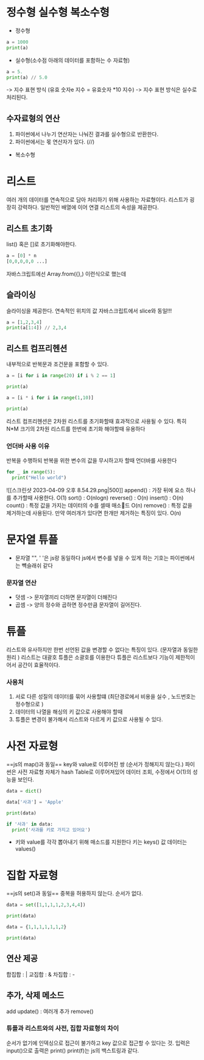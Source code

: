 # 정수형 실수형 복소수형

- 정수형 
```python
a = 1000
print(a)
```
- 실수형(소수점 아래의 데이터를 포함하는 수 자료형)
```python
a = 5.
print(a) // 5.0
```
-> 지수 표현 방식 (유효 숫자e 지수 = 유효숫자 *10 지수)
-> 지수 표현 방식은 실수로 처리된다. 

## 수자료형의 연산
1. 파이썬에서 나누기 연산자는 나눠진 결과를 실수형으로 반환한다.
2. 파이썬에서는 몫 연산자가 있다. (//)


- 복소수형




# 리스트
여러 개의 데이터를 연속적으로 담아 처리하기 위해 사용하는 자료형이다.
리스트가 굉장히 강력하다. 일반적인 배열에 이어 연결 리스트의 속성을 제공한다. 

## 리스트 초기화 
list() 혹은 []로 초기화해야한다. 
```python
a = [0] * n
[0,0,0,0,0 ...]
```
자바스크립트에선 Array.from({},) 이런식으로 했는데 


## 슬라이싱
슬라이싱을 제공한다. 연속적인 위치의 값 
자바스크립트에서 slice와 동일!!!
```python
a = [1,2,3,4]
print(a[1:4]) // 2,3,4
```

## 리스트 컴프리헨션
내부적으로 반복문과 조건문을 포함할 수 있다. 
```python
a = [i for i in range(20) if i % 2 == 1]

print(a)

a = [i * i for i in range(1,10)]

print(a)
```

리스트 컴프리헨션은 2차원 리스트를 초기화할때 효과적으로 사용될 수 있다. 
특히 N*M 크기의 2차원 리스트를 한번에 초기화 해야할때  유용하다 


### 언더바 사용 이유
반복을 수행하되 반복을 위한 변수의 값을 무시하고자 할때 언더바를 사용한다

```python
for _ in range(5):
  print("Hello world")
```
![[스크린샷 2023-04-09 오후 8.54.29.png|500]]
append() : 가장 뒤에 요소 하나를 추가할때 사용한다. O(1)
sort() :  O(nlogn)
reverse() : O(n)
insert() : O(n)
count() : 특정 값을 가지는 데이터의 수를 셀때 매소드 O(n)
remove() : 특정 값을 제거하는데 사용된다. 만약 여러개가 있다면 한개만 제거하는 특징이 있다. O(n)

# 문자열 튜플
- 문자열
"", ' '은 js랑 동일하다 
js에서 변수를 넣을 수 있게 하는 기호는 파이썬에서는 뺵슬래쉬 같다

### 문자열 연산
- 덧셈
-> 문자열끼리 더하면 문자열이 더해진다
- 곱셈
-> 양의 정수와 곱하면 정수만큼 문자열이 길어진다. 


# 튜플
리스트와 유사하지만 한번 선언된 값을 변경할 수 없다는 특징이 있다.  (문자열과 동일한 원리 )
리스트는 대괄호 튜플은 소괄호를 이용한다 
튜플은 리스트보다 기능이 제한적이어서 공간이 효율적이다. 

### 사용처
1. 서로 다른 성질의 데이터를 묶어 사용할떄 (최단경로에서 비용을 실수 , 노드번호는 정수형으로 )
2. 데이터의 나열을 해싱의 키 값으로 사용해야 할때 
3. 튜플은 변경이 불가해서 리스트와 다르게 키 값으로 사용될 수 있다.



# 사전 자료형
==js의 map()과 동일==
key와 value로 이루어진 쌍 (순서가 정해지지 않는다.)
파이썬은 사전 자료형 자체가 hash Table로 이루어져있어 데이터 조회, 수정에서 O(1)의 성능을 보인다.

```python
data = dict()

data['사과'] = 'Apple'

print(data)

if '사과' in data:
  print('사과를 키로 가지고 있어요')
```

- 키와 value를 각각 뽑아내기 위해 매소드를 지원한다
키는 keys() 값 데이터는 values()

# 집합 자료형
==js의 set()과 동일==
중복을 허용하지 않는다. 
순서가 없다.
```python
data = set([1,1,1,1,2,3,4,4])

print(data)

data = {1,1,1,1,1,1,2}

print(data)
```


## 연산 제공
합집합 : |
교집합 : & 
차집합 : -

## 추가, 삭제 메소드
add 
update() : 여러개 추가
remove()

### 튜플과 리스트와의 사전, 집합 자료형의 차이
순서가 없기에 인덱싱으로 접근이 불가하고 key 값으로 접근할 수 있다는 것.
입력은 input()으로 
출력은 print()
print(f)는 js의 백스트링과 같다.